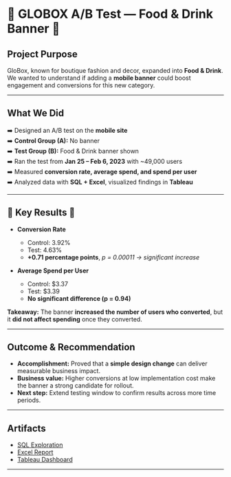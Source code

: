 

# 🚀 GLOBOX A/B Test — Food & Drink Banner 🚀

## Project Purpose  
GloBox, known for boutique fashion and decor, expanded into **Food & Drink**.  
We wanted to understand if adding a **mobile banner** could boost engagement and conversions for this new category.

---

## What We Did  
➡️ Designed an A/B test on the **mobile site**  
➡️ **Control Group (A):** No banner  
➡️ **Test Group (B):** Food & Drink banner shown  
➡️ Ran the test from **Jan 25 – Feb 6, 2023** with ~49,000 users  
➡️ Measured **conversion rate, average spend, and spend per user**  
➡️ Analyzed data with **SQL + Excel**, visualized findings in **Tableau**

---

## 🔹 Key Results 🔹
- **Conversion Rate**  
  - Control: 3.92%  
  - Test: 4.63%  
  - **+0.71 percentage points**, *p = 0.00011 → significant increase*  

- **Average Spend per User**  
  - Control: $3.37  
  - Test: $3.39  
  - **No significant difference (p = 0.94)**  

**Takeaway:** The banner **increased the number of users who converted**, but it **did not affect spending** once they converted.

---

## Outcome & Recommendation  
- **Accomplishment:** Proved that a **simple design change** can deliver measurable business impact.  
- **Business value:** Higher conversions at low implementation cost make the banner a strong candidate for rollout.  
- **Next step:** Extend testing window to confirm results across more time periods.

---

## Artifacts  
- [SQL Exploration](https://github.com/bagdatsarikas/GLOBOX-A-B-TEST/blob/main/globox.sql)  
- [Excel Report](https://docs.google.com/spreadsheets/d/1e8rXeXXp22JJjLDBI9JC16uBNbAl4iaupVPovfFesZs/edit?usp=sharing)  
- [Tableau Dashboard](https://public.tableau.com/app/profile/bagdat.sarikas/viz/globax-abtesting/Dashboard3)

---

